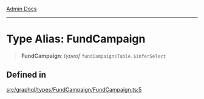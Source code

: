 [Admin Docs](/)

***

# Type Alias: FundCampaign

> **FundCampaign**: *typeof* `fundCampaignsTable.$inferSelect`

## Defined in

[src/graphql/types/FundCampaign/FundCampaign.ts:5](https://github.com/NishantSinghhhhh/talawa-api/blob/05ae6a4794762096d917a90a3af0db22b7c47392/src/graphql/types/FundCampaign/FundCampaign.ts#L5)
